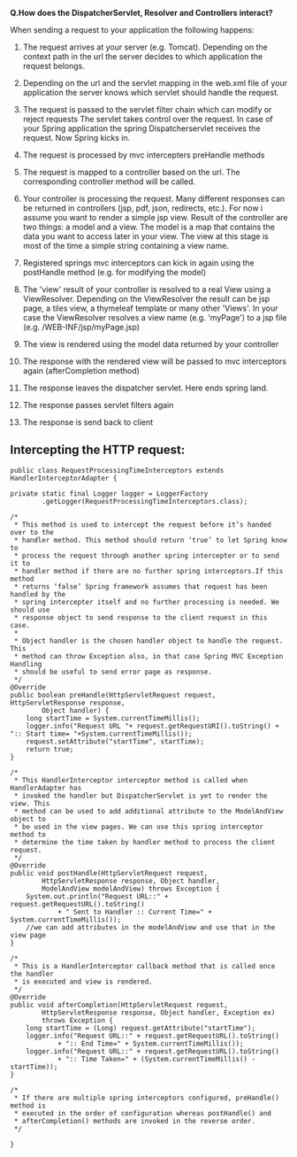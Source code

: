 **Q.How does the DispatcherServlet, Resolver and Controllers interact?**

When sending a request to your application the following happens:

1. The request arrives at your server (e.g. Tomcat). Depending on the context path in the url the server decides to which application the request belongs.

2. Depending on the url and the servlet mapping in the web.xml file of your application the server knows which servlet should handle the request.

3. The request is passed to the servlet filter chain which can modify or reject requests
The servlet takes control over the request. In case of your Spring application the spring Dispatcherservlet receives the request. Now Spring kicks in.

4. The request is processed by mvc intercepters preHandle methods

5. The request is mapped to a controller based on the url. The corresponding controller method will be called.

6. Your controller is processing the request. Many different responses can be returned in controllers (jsp, pdf, json, redirects, etc.). For now i assume you want to render a simple jsp view. Result of the controller are two things: a model and a view. The model is a map that contains the data you want to access later in your view. The view at this stage is most of the time a simple string containing a view name.

7. Registered springs mvc interceptors can kick in again using the postHandle method (e.g. for modifying the model)

8. The 'view' result of your controller is resolved to a real View using a ViewResolver. Depending on the ViewResolver the result can be jsp page, a tiles view, a thymeleaf template or many other 'Views'. In your case the ViewResolver resolves a view name (e.g. 'myPage') to a jsp file (e.g. /WEB-INF/jsp/myPage.jsp)

9. The view is rendered using the model data returned by your controller

10. The response with the rendered view will be passed to mvc interceptors again (afterCompletion method)

11. The response leaves the dispatcher servlet. Here ends spring land.

12. The response passes servlet filters again

13. The response is send back to client


## Intercepting the HTTP request: 

    public class RequestProcessingTimeInterceptors extends HandlerInterceptorAdapter {
	
	private static final Logger logger = LoggerFactory
			.getLogger(RequestProcessingTimeInterceptors.class);
	
	/*
	 * This method is used to intercept the request before it’s handed over to the
	 * handler method. This method should return ‘true’ to let Spring know to
	 * process the request through another spring intercepter or to send it to
	 * handler method if there are no further spring interceptors.If this method
	 * returns ‘false’ Spring framework assumes that request has been handled by the
	 * spring intercepter itself and no further processing is needed. We should use
	 * response object to send response to the client request in this case.
	 * 
	 * Object handler is the chosen handler object to handle the request. This
	 * method can throw Exception also, in that case Spring MVC Exception Handling
	 * should be useful to send error page as response.
	 */
	@Override
	public boolean preHandle(HttpServletRequest request, HttpServletResponse response,
			Object handler) {
		long startTime = System.currentTimeMillis();
		logger.info("Request URL "+ request.getRequestURI().toString() + ":: Start time= "+System.currentTimeMillis());
		request.setAttribute("startTime", startTime);
		return true;
	}
	
	/*
	 * This HandlerInterceptor interceptor method is called when HandlerAdapter has
	 * invoked the handler but DispatcherServlet is yet to render the view. This
	 * method can be used to add additional attribute to the ModelAndView object to
	 * be used in the view pages. We can use this spring interceptor method to
	 * determine the time taken by handler method to process the client request.
	 */
	@Override
	public void postHandle(HttpServletRequest request,
			HttpServletResponse response, Object handler,
			ModelAndView modelAndView) throws Exception {
		System.out.println("Request URL::" + request.getRequestURL().toString()
				+ " Sent to Handler :: Current Time=" + System.currentTimeMillis());
		//we can add attributes in the modelAndView and use that in the view page
	}
	
	/*
	 * This is a HandlerInterceptor callback method that is called once the handler
	 * is executed and view is rendered.
	 */
	@Override
	public void afterCompletion(HttpServletRequest request,
			HttpServletResponse response, Object handler, Exception ex)
			throws Exception {
		long startTime = (Long) request.getAttribute("startTime");
		logger.info("Request URL::" + request.getRequestURL().toString()
				+ ":: End Time=" + System.currentTimeMillis());
		logger.info("Request URL::" + request.getRequestURL().toString()
				+ ":: Time Taken=" + (System.currentTimeMillis() - startTime));
	}
	
	/*
	 * If there are multiple spring interceptors configured, preHandle() method is
	 * executed in the order of configuration whereas postHandle() and
	 * afterCompletion() methods are invoked in the reverse order.
	 */

    }

